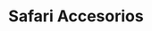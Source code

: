 ---
title: "Safari Accesorios"
url: /dosquebradas/safari-accesorios/
shop: piezas de automóviles
---